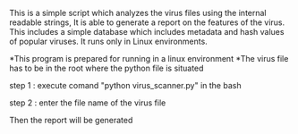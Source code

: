 This is a simple script which analyzes the virus files using the internal readable strings, It is able to generate a report on the features of the virus. This includes a simple database which includes metadata and hash values of popular viruses. It runs only in Linux environments.

*This program is prepared for running in a linux environment
*The virus file has to be in the root where the python file is situated

step 1 : execute comand "python virus_scanner.py" in the bash

step 2 : enter the file name of the virus file 

Then the report will be generated 

